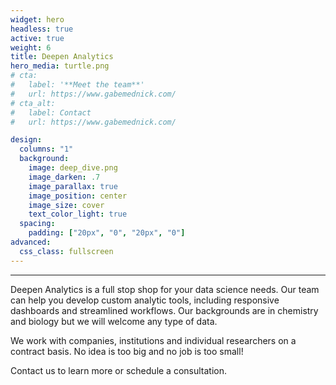 ```yaml
---
widget: hero
headless: true
active: true
weight: 6
title: Deepen Analytics
hero_media: turtle.png
# cta:
#   label: '**Meet the team**'
#   url: https://www.gabemednick.com/
# cta_alt:
#   label: Contact
#   url: https://www.gabemednick.com/

design:
  columns: "1"
  background:
    image: deep_dive.png
    image_darken: .7
    image_parallax: true
    image_position: center
    image_size: cover
    text_color_light: true
  spacing:
    padding: ["20px", "0", "20px", "0"]
advanced:
  css_class: fullscreen
---
```


****

Deepen Analytics is a full stop shop for your data science needs. Our team can help you develop custom analytic tools, including responsive dashboards and streamlined workflows. Our backgrounds are in chemistry and biology but we will welcome any type of data. 

We work with companies, institutions and individual researchers on a contract basis. No idea is too big and no job is too small! 

Contact us to learn more or schedule a consultation. 




